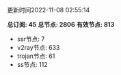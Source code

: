 更新时间2022-11-08 02:55:14

**总订阅: 45**
**总节点: 2806**
**有效节点: 813**
- ssr节点: 7
- v2ray节点: 633
- trojan节点: 61
- ss节点: 112
